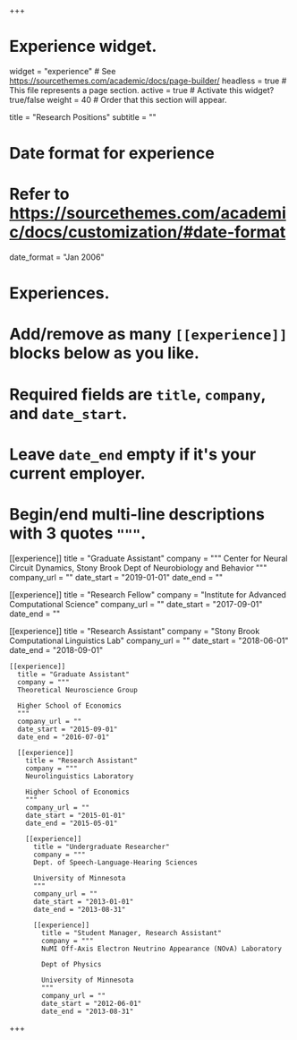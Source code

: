 +++
# Experience widget.
widget = "experience"  # See https://sourcethemes.com/academic/docs/page-builder/
headless = true  # This file represents a page section.
active = true  # Activate this widget? true/false
weight = 40  # Order that this section will appear.

title = "Research Positions"
subtitle = ""

# Date format for experience
#   Refer to https://sourcethemes.com/academic/docs/customization/#date-format
date_format = "Jan 2006"

# Experiences.
#   Add/remove as many `[[experience]]` blocks below as you like.
#   Required fields are `title`, `company`, and `date_start`.
#   Leave `date_end` empty if it's your current employer.
#   Begin/end multi-line descriptions with 3 quotes `"""`.
[[experience]]
  title = "Graduate Assistant"
  company = """
  Center for Neural Circuit Dynamics,
  Stony Brook Dept of Neurobiology and Behavior
  """
  company_url = ""
  date_start = "2019-01-01"
  date_end = ""

[[experience]]
  title = "Research Fellow"
  company = "Institute for Advanced Computational Science"
  company_url = ""
  date_start = "2017-09-01"
  date_end = ""

  [[experience]]
    title = "Research Assistant"
    company = "Stony Brook Computational Linguistics Lab"
    company_url = ""
    date_start = "2018-06-01"
    date_end = "2018-09-01"

    [[experience]]
      title = "Graduate Assistant"
      company = """
      Theoretical Neuroscience Group

      Higher School of Economics
      """
      company_url = ""
      date_start = "2015-09-01"
      date_end = "2016-07-01"

      [[experience]]
        title = "Research Assistant"
        company = """
        Neurolinguistics Laboratory

        Higher School of Economics
        """
        company_url = ""
        date_start = "2015-01-01"
        date_end = "2015-05-01"

        [[experience]]
          title = "Undergraduate Researcher"
          company = """
          Dept. of Speech-Language-Hearing Sciences

          University of Minnesota
          """
          company_url = ""
          date_start = "2013-01-01"
          date_end = "2013-08-31"

          [[experience]]
            title = "Student Manager, Research Assistant"
            company = """
            NuMI Off-Axis Electron Neutrino Appearance (NOvA) Laboratory

            Dept of Physics

            University of Minnesota
            """
            company_url = ""
            date_start = "2012-06-01"
            date_end = "2013-08-31"

+++
